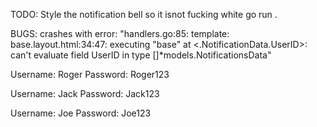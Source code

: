 TODO:
Style the notification bell so it isnot fucking white
go run .

BUGS:
crashes with error: "handlers.go:85: template: base.layout.html:34:47: executing "base" at <.NotificationData.UserID>: can't evaluate field UserID in type []*models.NotificationsData"


Username: Roger
Password: Roger123

Username: Jack
Password: Jack123

Username: Joe
Password: Joe123


